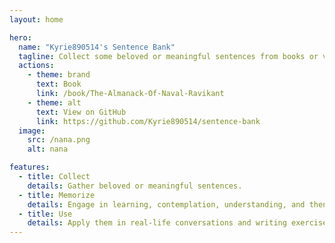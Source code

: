 ```yaml
---
layout: home

hero:
  name: "Kyrie890514's Sentence Bank"
  tagline: Collect some beloved or meaningful sentences from books or videos to help me learn English.
  actions:
    - theme: brand
      text: Book
      link: /book/The-Almanack-Of-Naval-Ravikant
    - theme: alt
      text: View on GitHub
      link: https://github.com/Kyrie890514/sentence-bank
  image:
    src: /nana.png
    alt: nana

features:
  - title: Collect
    details: Gather beloved or meaningful sentences.
  - title: Memorize
    details: Engage in learning, contemplation, understanding, and then memorization.
  - title: Use
    details: Apply them in real-life conversations and writing exercises.
---
```


